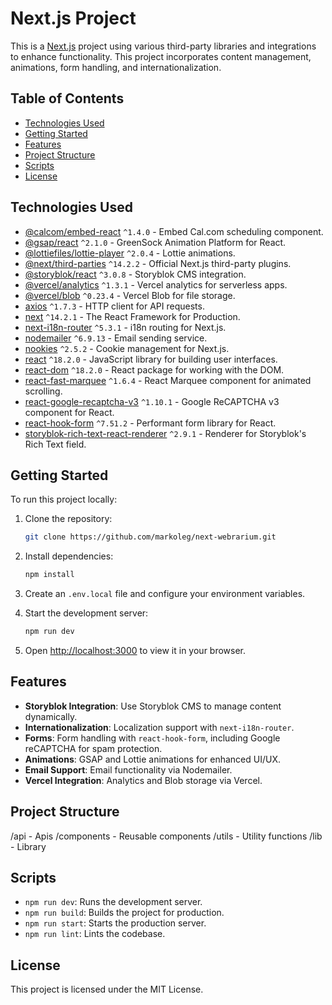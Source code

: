 # Next.js Project

This is a [Next.js](https://nextjs.org/) project using various third-party libraries and integrations to enhance functionality. This project incorporates content management, animations, form handling, and internationalization.

## Table of Contents

- [Technologies Used](#technologies-used)
- [Getting Started](#getting-started)
- [Features](#features)
- [Project Structure](#project-structure)
- [Scripts](#scripts)
- [License](#license)

## Technologies Used

- [@calcom/embed-react](https://github.com/calcom/embed-react) `^1.4.0` - Embed Cal.com scheduling component.
- [@gsap/react](https://greensock.com/gsap/) `^2.1.0` - GreenSock Animation Platform for React.
- [@lottiefiles/lottie-player](https://github.com/LottieFiles/lottie-react) `^2.0.4` - Lottie animations.
- [@next/third-parties](https://github.com/vercel/next.js) `^14.2.2` - Official Next.js third-party plugins.
- [@storyblok/react](https://github.com/storyblok/storyblok-react) `^3.0.8` - Storyblok CMS integration.
- [@vercel/analytics](https://vercel.com/docs/concepts/analytics) `^1.3.1` - Vercel analytics for serverless apps.
- [@vercel/blob](https://vercel.com/docs/storage/blob) `^0.23.4` - Vercel Blob for file storage.
- [axios](https://axios-http.com/) `^1.7.3` - HTTP client for API requests.
- [next](https://nextjs.org/) `^14.2.1` - The React Framework for Production.
- [next-i18n-router](https://github.com/VicFrank/next-i18n-router) `^5.3.1` - i18n routing for Next.js.
- [nodemailer](https://nodemailer.com/) `^6.9.13` - Email sending service.
- [nookies](https://github.com/maticzav/nookies) `^2.5.2` - Cookie management for Next.js.
- [react](https://reactjs.org/) `^18.2.0` - JavaScript library for building user interfaces.
- [react-dom](https://reactjs.org/docs/react-dom.html) `^18.2.0` - React package for working with the DOM.
- [react-fast-marquee](https://www.react-fast-marquee.com/) `^1.6.4` - React Marquee component for animated scrolling.
- [react-google-recaptcha-v3](https://github.com/t49tran/react-google-recaptcha-v3) `^1.10.1` - Google ReCAPTCHA v3 component for React.
- [react-hook-form](https://react-hook-form.com/) `^7.51.2` - Performant form library for React.
- [storyblok-rich-text-react-renderer](https://www.storyblok.com/docs/rich-text) `^2.9.1` - Renderer for Storyblok's Rich Text field.

## Getting Started

To run this project locally:

1. Clone the repository:

   ```bash
   git clone https://github.com/markoleg/next-webrarium.git
   ```

2. Install dependencies:

   ```bash
   npm install
   ```

3. Create an `.env.local` file and configure your environment variables.

4. Start the development server:

   ```bash
   npm run dev
   ```

5. Open [http://localhost:3000](http://localhost:3000) to view it in your browser.

## Features

- **Storyblok Integration**: Use Storyblok CMS to manage content dynamically.
- **Internationalization**: Localization support with `next-i18n-router`.
- **Forms**: Form handling with `react-hook-form`, including Google reCAPTCHA for spam protection.
- **Animations**: GSAP and Lottie animations for enhanced UI/UX.
- **Email Support**: Email functionality via Nodemailer.
- **Vercel Integration**: Analytics and Blob storage via Vercel.

## Project Structure

/api - Apis
/components - Reusable components
/utils - Utility functions
/lib - Library

## Scripts

- `npm run dev`: Runs the development server.
- `npm run build`: Builds the project for production.
- `npm run start`: Starts the production server.
- `npm run lint`: Lints the codebase.

## License

This project is licensed under the MIT License.
